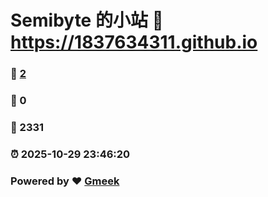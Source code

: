 # Semibyte 的小站 :link: https://1837634311.github.io 
### :page_facing_up: [2](https://1837634311.github.io/tag.html) 
### :speech_balloon: 0 
### :hibiscus: 2331 
### :alarm_clock: 2025-10-29 23:46:20 
### Powered by :heart: [Gmeek](https://github.com/Meekdai/Gmeek)
